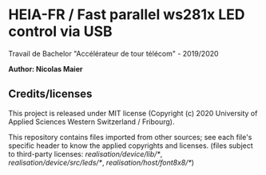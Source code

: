 # HEIA-FR / Fast parallel ws281x LED control via USB

Travail de Bachelor "Accélérateur de tour télécom" - 2019/2020

**Author: Nicolas Maier**

## Credits/licenses

This project is released under MIT license (Copyright (c) 2020 University of Applied Sciences Western Switzerland / Fribourg).

This repository contains files imported from other sources; see each file's specific header to know the applied copyrights and licenses. (files subject to third-party licenses: *realisation/device/lib/\**, *realisation/device/src/leds/\**, *realisation/host/font8x8/\**)
